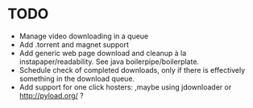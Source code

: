 TODO
====

- Manage video downloading in a queue
- Add .torrent and magnet support
- Add generic web page download and cleanup à la instapaper/readability. See java boilerpipe/boilerplate.
- Schedule check of completed downloads, only if there is effectively something in the download queue.
- Add support for one click hosters: ,maybe using jdownloader or http://pyload.org/ ?